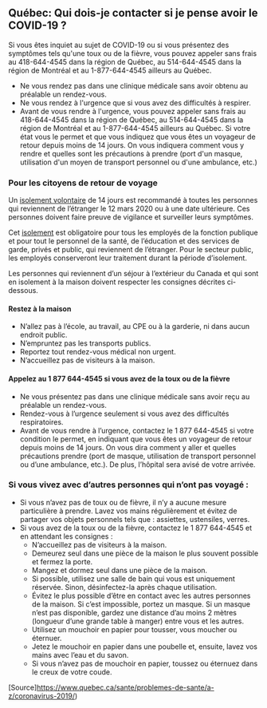## Québec: Qui dois-je contacter si je pense avoir le COVID-19 ?

Si vous êtes inquiet au sujet de COVID-19 ou si vous présentez des symptômes tels qu'une toux ou de la fièvre, vous pouvez appeler sans frais au 418-644-4545 dans la région de Québec, au 514-644-4545 dans la région de Montréal et au 1-877-644-4545 ailleurs au Québec.

- Ne vous rendez pas dans une clinique médicale sans avoir obtenu au préalable un rendez-vous.
- Ne vous rendez à l'urgence que si vous avez des difficultés à respirer.
- Avant de vous rendre à l'urgence, vous pouvez appeler sans frais au 418-644-4545 dans la région de Québec, au 514-644-4545 dans la région de Montréal et au 1-877-644-4545 ailleurs au Québec. Si votre état vous le permet et que vous indiquez que vous êtes un voyageur de retour depuis moins de 14 jours. On vous indiquera comment vous y rendre et quelles sont les précautions à prendre (port d'un masque, utilisation d'un moyen de transport personnel ou d'une ambulance, etc.)

### Pour les citoyens de retour de voyage

Un [isolement volontaire](https://www.canada.ca/fr/sante-publique/services/maladies/2019-nouveau-coronavirus/professionnels-sante/directives-provisoires-cas-contacts.html#ann1) de 14 jours est recommandé à toutes les personnes qui reviennent de l’étranger le 12 mars 2020 ou à une date ultérieure. Ces personnes doivent faire preuve de vigilance et surveiller leurs symptômes.

Cet [isolement](https://www.canada.ca/fr/sante-publique/services/maladies/2019-nouveau-coronavirus/professionnels-sante/directives-provisoires-cas-contacts.html#ann1) est obligatoire pour tous les employés de la fonction publique et pour tout le personnel de la santé, de l’éducation et des services de garde, privés et public, qui reviennent de l’étranger. Pour le secteur public, les employés conserveront leur traitement durant la période d’isolement.

Les personnes qui reviennent d’un séjour à l’extérieur du Canada et qui sont en isolement à la maison doivent respecter les consignes décrites ci-dessous.

#### Restez à la maison

- N’allez pas à l’école, au travail, au CPE ou à la garderie, ni dans aucun endroit public.
- N’empruntez pas les transports publics.
- Reportez tout rendez-vous médical non urgent.
- N’accueillez pas de visiteurs à la maison.

#### Appelez au 1 877 644-4545 si vous avez de la toux ou de la fièvre

- Ne vous présentez pas dans une clinique médicale sans avoir reçu au préalable un rendez-vous.
- Rendez-vous à l’urgence seulement si vous avez des difficultés respiratoires.
- Avant de vous rendre à l’urgence, contactez le 1 877 644-4545 si votre condition le permet, en indiquant que vous êtes un voyageur de retour depuis moins de 14 jours. On vous dira comment y aller et quelles précautions prendre (port de masque, utilisation de transport personnel ou d’une ambulance, etc.). De plus, l’hôpital sera avisé de votre arrivée.

### Si vous vivez avec d’autres personnes qui n’ont pas voyagé :

- Si vous n’avez pas de toux ou de fièvre, il n’y a aucune mesure particulière à prendre. Lavez vos mains régulièrement et évitez de partager vos objets personnels tels que : assiettes, ustensiles, verres.
- Si vous avez de la toux ou de la fièvre, contactez le 1 877 644-4545 et en attendant les consignes :
  - N’accueillez pas de visiteurs à la maison.
  - Demeurez seul dans une pièce de la maison le plus souvent possible et fermez la porte.
  - Mangez et dormez seul dans une pièce de la maison.
  - Si possible, utilisez une salle de bain qui vous est uniquement réservée. Sinon, désinfectez-la après chaque utilisation.
  - Évitez le plus possible d’être en contact avec les autres personnes de la maison. Si c’est impossible, portez un masque. Si un masque n’est pas disponible, gardez une distance d’au moins 2 mètres (longueur d’une grande table à manger) entre vous et les autres.
  - Utilisez un mouchoir en papier pour tousser, vous moucher ou éternuer.
  - Jetez le mouchoir en papier dans une poubelle et, ensuite, lavez vos mains avec l’eau et du savon.
  - Si vous n’avez pas de mouchoir en papier, toussez ou éternuez dans le creux de votre coude.

[Source]https://www.quebec.ca/sante/problemes-de-sante/a-z/coronavirus-2019/)

